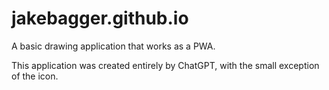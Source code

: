 # jakebagger.github.io
A basic drawing application that works as a PWA.

This application was created entirely by ChatGPT, with the small exception of the icon.
